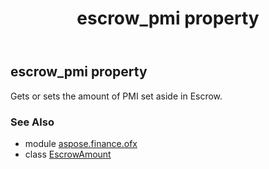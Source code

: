 ﻿---
title: escrow_pmi property
second_title: Aspose.Finance for Python via .NET API References
description: 
type: docs
weight: 60
url: /python-net/aspose.finance.ofx/escrowamount/escrow_pmi/
is_root: false
---

## escrow_pmi property


Gets or sets the amount of PMI set aside in Escrow.

### See Also
* module [aspose.finance.ofx](../../)
* class [EscrowAmount](/finance/python-net/aspose.finance.ofx/escrowamount)
